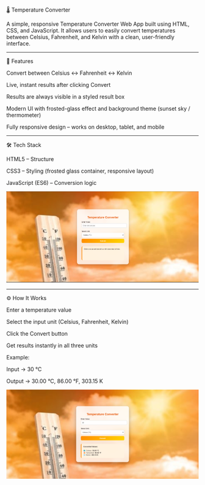 🌡️ Temperature Converter

A simple, responsive Temperature Converter Web App built using HTML, CSS, and JavaScript.
It allows users to easily convert temperatures between Celsius, Fahrenheit, and Kelvin with a clean, user-friendly interface.

---

🚀 Features

Convert between Celsius ↔ Fahrenheit ↔ Kelvin

Live, instant results after clicking Convert

Results are always visible in a styled result box

Modern UI with frosted-glass effect and background theme (sunset sky / thermometer)

Fully responsive design – works on desktop, tablet, and mobile

---

🛠️ Tech Stack

HTML5 – Structure

CSS3 – Styling (frosted glass container, responsive layout)

JavaScript (ES6) – Conversion logic

![Screenshot 2025-08-22 121247](https://github.com/Anushkaaa29/Oasis/blob/main/temperature%20converter/Screenshot%202025-08-30%20143804.png)

---

⚙️ How It Works

Enter a temperature value

Select the input unit (Celsius, Fahrenheit, Kelvin)

Click the Convert button

Get results instantly in all three units

Example:

Input → 30 °C

Output → 30.00 °C, 86.00 °F, 303.15 K

![Screenshot 2025-08-22 121247](https://github.com/Anushkaaa29/Oasis/blob/main/temperature%20converter/Screenshot%202025-08-30%20143824.png)
